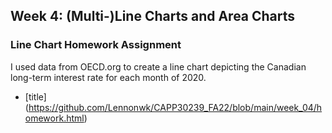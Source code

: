 ## Week 4: (Multi-)Line Charts and Area Charts

### Line Chart Homework Assignment
I used data from OECD.org to create a line chart depicting the Canadian long-term interest rate for each month of 2020.
- [title] (https://github.com/Lennonwk/CAPP30239_FA22/blob/main/week_04/homework.html)

